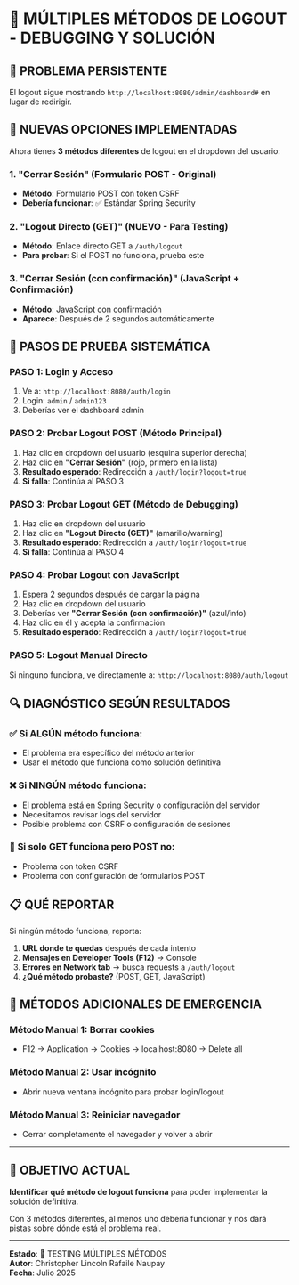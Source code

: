 # 🔧 MÚLTIPLES MÉTODOS DE LOGOUT - DEBUGGING Y SOLUCIÓN

## 🎯 PROBLEMA PERSISTENTE
El logout sigue mostrando `http://localhost:8080/admin/dashboard#` en lugar de redirigir.

## 🚀 NUEVAS OPCIONES IMPLEMENTADAS

Ahora tienes **3 métodos diferentes** de logout en el dropdown del usuario:

### 1. **"Cerrar Sesión"** (Formulario POST - Original)
- **Método**: Formulario POST con token CSRF
- **Debería funcionar**: ✅ Estándar Spring Security

### 2. **"Logout Directo (GET)"** (NUEVO - Para Testing)
- **Método**: Enlace directo GET a `/auth/logout`
- **Para probar**: Si el POST no funciona, prueba este

### 3. **"Cerrar Sesión (con confirmación)"** (JavaScript + Confirmación)
- **Método**: JavaScript con confirmación
- **Aparece**: Después de 2 segundos automáticamente

## 🧪 PASOS DE PRUEBA SISTEMÁTICA

### **PASO 1**: Login y Acceso
1. Ve a: `http://localhost:8080/auth/login`
2. Login: `admin` / `admin123`
3. Deberías ver el dashboard admin

### **PASO 2**: Probar Logout POST (Método Principal)
1. Haz clic en dropdown del usuario (esquina superior derecha)
2. Haz clic en **"Cerrar Sesión"** (rojo, primero en la lista)
3. **Resultado esperado**: Redirección a `/auth/login?logout=true`
4. **Si falla**: Continúa al PASO 3

### **PASO 3**: Probar Logout GET (Método de Debugging)
1. Haz clic en dropdown del usuario
2. Haz clic en **"Logout Directo (GET)"** (amarillo/warning)
3. **Resultado esperado**: Redirección a `/auth/login?logout=true`
4. **Si falla**: Continúa al PASO 4

### **PASO 4**: Probar Logout con JavaScript
1. Espera 2 segundos después de cargar la página
2. Haz clic en dropdown del usuario
3. Deberías ver **"Cerrar Sesión (con confirmación)"** (azul/info)
4. Haz clic en él y acepta la confirmación
5. **Resultado esperado**: Redirección a `/auth/login?logout=true`

### **PASO 5**: Logout Manual Directo
Si ninguno funciona, ve directamente a: `http://localhost:8080/auth/logout`

## 🔍 DIAGNÓSTICO SEGÚN RESULTADOS

### ✅ **Si ALGÚN método funciona:**
- El problema era específico del método anterior
- Usar el método que funciona como solución definitiva

### ❌ **Si NINGÚN método funciona:**
- El problema está en Spring Security o configuración del servidor
- Necesitamos revisar logs del servidor
- Posible problema con CSRF o configuración de sesiones

### 🔧 **Si solo GET funciona pero POST no:**
- Problema con token CSRF
- Problema con configuración de formularios POST

## 📋 QUÉ REPORTAR

Si ningún método funciona, reporta:

1. **URL donde te quedas** después de cada intento
2. **Mensajes en Developer Tools (F12)** → Console
3. **Errores en Network tab** → busca requests a `/auth/logout`
4. **¿Qué método probaste?** (POST, GET, JavaScript)

## 🚨 MÉTODOS ADICIONALES DE EMERGENCIA

### **Método Manual 1**: Borrar cookies
- F12 → Application → Cookies → localhost:8080 → Delete all

### **Método Manual 2**: Usar incógnito
- Abrir nueva ventana incógnito para probar login/logout

### **Método Manual 3**: Reiniciar navegador
- Cerrar completamente el navegador y volver a abrir

---

## 🎯 OBJETIVO ACTUAL

**Identificar qué método de logout funciona** para poder implementar la solución definitiva.

Con 3 métodos diferentes, al menos uno debería funcionar y nos dará pistas sobre dónde está el problema real.

---

**Estado**: 🧪 TESTING MÚLTIPLES MÉTODOS  
**Autor**: Christopher Lincoln Rafaile Naupay  
**Fecha**: Julio 2025
